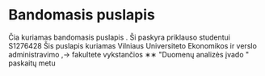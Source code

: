 # Bandomasis puslapis

Čia kuriamas bandomasis puslapis . Ši paskyra priklauso studentui S1276428 
Šis puslapis kuriamas Vilniaus Universiteto Ekonomikos ir verslo administravimo
,→ fakultete vykstančios ∗∗ "Duomenų analizės įvado " paskaitų metu